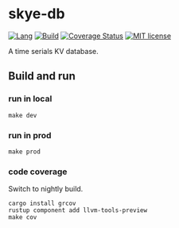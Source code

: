 # skye-db
[![Lang](https://img.shields.io/badge/lang-rust-brightgreen)](https://www.rust-lang.org/) [![Build](https://github.com/kinddevil/skye-db/actions/workflows/ci-workflow.yml/badge.svg)](https://github.com/kinddevil/skye-db/actions) [![Coverage Status](https://coveralls.io/repos/github/kinddevil/skye-db/badge.svg?branch=main)](https://coveralls.io/github/kinddevil/skye-db) [![MIT license](https://img.shields.io/badge/License-MIT-blue.svg)](https://lbesson.mit-license.org/)

A time serials KV database.

## Build and run
### run in local
```
make dev
```
### run in prod
```
make prod
```
### code coverage
Switch to nightly build.
```
cargo install grcov
rustup component add llvm-tools-preview
make cov
```
